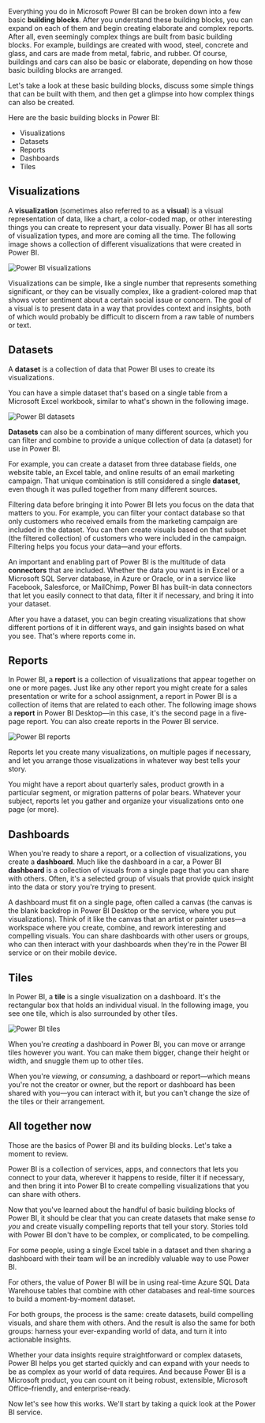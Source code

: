 Everything you do in Microsoft Power BI can be broken down into a few basic **building blocks**. After you understand these building blocks, you can expand on each of them and begin creating elaborate and complex reports. After all, even seemingly complex things are built from basic building blocks. For example, buildings are created with wood, steel, concrete and glass, and cars are made from metal, fabric, and rubber. Of course, buildings and cars can also be basic or elaborate, depending on how those basic building blocks are arranged.

Let's take a look at these basic building blocks, discuss some simple things that can be built with them, and then get a glimpse into how complex things can also be created.

Here are the basic building blocks in Power BI:

* Visualizations
* Datasets
* Reports
* Dashboards
* Tiles

## Visualizations
A **visualization** (sometimes also referred to as a **visual**) is a visual representation of data, like a chart, a color-coded map, or other interesting things you can create to represent your data visually. Power BI has all sorts of visualization types, and more are coming all the time. The following image shows a collection of different visualizations that were created in Power BI.

![Power BI visualizations](../media/pbi-bblocks_01.png)

Visualizations can be simple, like a single number that represents something significant, or they can be visually complex, like a gradient-colored map that shows voter sentiment about a certain social issue or concern. The goal of a visual is to present data in a way that provides context and insights, both of which would probably be difficult to discern from a raw table of numbers or text.

## Datasets
A **dataset** is a collection of data that Power BI uses to create its visualizations.

You can have a simple dataset that's based on a single table from a Microsoft Excel workbook, similar to what's shown in the following image.

![Power BI datasets](../media/pbi-bblocks_02.png)

**Datasets** can also be a combination of many different sources, which you can filter and combine to provide a unique collection of data (a dataset) for use in Power BI.

For example, you can create a dataset from three database fields, one website table, an Excel table, and online results of an email marketing campaign. That unique combination is still considered a single **dataset**, even though it was pulled together from many different sources.

Filtering data before bringing it into Power BI lets you focus on the data that matters to you. For example, you can filter your contact database so that only customers who received emails from the marketing campaign are included in the dataset. You can then create visuals based on that subset (the filtered collection) of customers who were included in the campaign. Filtering helps you focus your data—and your efforts.

An important and enabling part of Power BI is the multitude of data **connectors** that are included. Whether the data you want is in Excel or a Microsoft SQL Server database, in Azure or Oracle, or in a service like Facebook, Salesforce, or MailChimp, Power BI has built-in data connectors that let you easily connect to that data, filter it if necessary, and bring it into your dataset.

After you have a dataset, you can begin creating visualizations that show different portions of it in different ways, and gain insights based on what you see. That's where reports come in.

## Reports
In Power BI, a **report** is a collection of visualizations that appear together on one or more pages. Just like any other report you might create for a sales presentation or write for a school assignment, a report in Power BI is a collection of items that are related to each other. The following image shows a **report** in Power BI Desktop—in this case, it's the second page in a five-page report. You can also create reports in the Power BI service.

![Power BI reports](../media/pbi-bblocks_03.png)

Reports let you create many visualizations, on multiple pages if necessary, and let you arrange those visualizations in whatever way best tells your story.

You might have a report about quarterly sales, product growth in a particular segment, or migration patterns of polar bears. Whatever your subject, reports let you gather and organize your visualizations onto one page (or more).

## Dashboards
When you're ready to share a report, or a collection of visualizations, you create a **dashboard**. Much like the dashboard in a car, a Power BI **dashboard** is a collection of visuals from a single page that you can share with others. Often, it's a selected group of visuals that provide quick insight into the data or story you're trying to present.

A dashboard must fit on a single page, often called a canvas (the canvas is the blank backdrop in Power BI Desktop or the service, where you put visualizations). Think of it like the canvas that an artist or painter uses—a workspace where you create, combine, and rework interesting and compelling visuals.
You can share dashboards with other users or groups, who can then interact with your dashboards when they're in the Power BI service or on their mobile device.

## Tiles
In Power BI, a **tile** is a single visualization on a dashboard. It's the rectangular box that holds an individual visual. In the following image, you see one tile, which is also surrounded by other tiles.

![Power BI tiles](../media/pbi-bblocks_04.png)

When you're *creating* a dashboard in Power BI, you can move or arrange tiles however you want. You can make them bigger, change their height or width, and snuggle them up to other tiles.

When you're *viewing*, or *consuming*, a dashboard or report—which means you're not the creator or owner, but the report or dashboard has been shared with you—you can interact with it, but you can't change the size of the tiles or their arrangement.

## All together now
Those are the basics of Power BI and its building blocks. Let's take a moment to review.

Power BI is a collection of services, apps, and connectors that lets you connect to your data, wherever it happens to reside, filter it if necessary, and then bring it into Power BI to create compelling visualizations that you can share with others.

Now that you've learned about the handful of basic building blocks of Power BI, it should be clear that you can create datasets that make sense *to you* and create visually compelling reports that tell your story. Stories told with Power BI don't have to be complex, or complicated, to be compelling.

For some people, using a single Excel table in a dataset and then sharing a dashboard with their team will be an incredibly valuable way to use Power BI.

For others, the value of Power BI will be in using real-time Azure SQL Data Warehouse tables that combine with other databases and real-time sources to build a moment-by-moment dataset.

For both groups, the process is the same: create datasets, build compelling visuals, and share them with others. And the result is also the same for both groups: harness your ever-expanding world of data, and turn it into actionable insights.

Whether your data insights require straightforward or complex datasets, Power BI helps you get started quickly and can expand with your needs to be as complex as your world of data requires. And because Power BI is a Microsoft product, you can count on it being robust, extensible, Microsoft Office–friendly, and enterprise-ready.

Now let's see how this works. We'll start by taking a quick look at the Power BI service.

